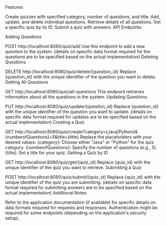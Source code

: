 Features

Create quizzes with specified category, number of questions, and title.
Add, update, and delete individual questions.
Retrieve details of all questions.
Get a specific quiz by its ID.
Submit a quiz with answers.
API Endpoints

Adding Questions

POST http://localhost:8080/quiz/add
Use this endpoint to add a new question to the system. (details on specific data format required for the questions are to be specified based on the actual implementation)
Deleting Questions

DELETE http://localhost:8080/quiz/delete/{question_id}
Replace {question_id} with the unique identifier of the question you want to delete.
Getting All Questions

GET http://localhost:8080/quiz/all-questions
This endpoint retrieves information about all the questions in the system.
Updating Questions

PUT http://localhost:8080/quiz/update/{question_id}
Replace {question_id} with the unique identifier of the question you want to update. (details on specific data format required for updates are to be specified based on the actual implementation)
Creating a Quiz

GET http://localhost:8080/quiz/create?category={Java|Python}&{numberofQuestions}=5&title={title}
Replace the placeholders with your desired values:
{category}: Choose either "Java" or "Python" for the quiz category.
{numberofQuestions}: Specify the number of questions (e.g., 5).
{title}: Set a title for your quiz.
Getting a Quiz by ID

GET http://localhost:8080/quiz/get/{quiz_id}
Replace {quiz_id} with the unique identifier of the quiz you want to retrieve.
Submitting a Quiz

POST http://localhost:8080/quiz/submit/{quiz_id}
Replace {quiz_id} with the unique identifier of the quiz you are submitting. (details on specific data format required for submitting answers are to be specified based on the actual implementation)
Additional Notes

Refer to the application documentation (if available) for specific details on data formats required for requests and responses.
Authentication might be required for some endpoints (depending on the application's security setup).
